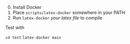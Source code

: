 
0. Install Docker
1. Place `scripts/latex-docker` somewhere in your PATH
2. Run `latex-docker` _your latex file_ to compile

Test with

`cd test`
`latex-docker main`
